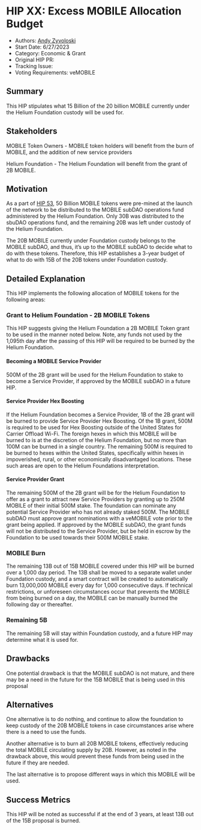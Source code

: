 # HIP XX: Excess MOBILE Allocation Budget
- Authors: [Andy Zyvoloski](https://github.com/heatedlime)
- Start Date: 6/27/2023
- Category: Economic & Grant
- Original HIP PR:
- Tracking Issue: 
- Voting Requirements: veMOBILE

## Summary
This HIP stipulates what 15 Billion of the 20 billion MOBILE currently under the Helium Foundation custody will be used for. 

## Stakeholders
MOBILE Token Owners - MOBILE token holders will benefit from the burn of MOBILE, and the addition of new service providers

Helium Foundation - The Helium Foundation will benefit from the grant of 2B MOBILE.


## Motivation

As a part of [HIP 53](https://github.com/helium/HIP/blob/main/0053-mobile-dao.md), 50 Billion MOBILE tokens were pre-mined at the launch of the network to be distributed to the MOBILE subDAO operations fund administered by the Helium Foundation. Only 30B was distributed to the sbuDAO operations fund, and the remaining 20B was left under custody of the Helium Foundation. 

The 20B MOBILE currently under Foundation custody belongs to the MOBILE subDAO, and thus, it’s up to the MOBILE subDAO to decide what to do with these tokens. Therefore, this HIP establishes a 3-year budget of what to do with 15B of the 20B tokens under Foundation custody. 

## Detailed Explanation

This HIP implements the following allocation of MOBILE tokens for the following areas: 

### Grant to Helium Foundation - 2B MOBILE Tokens
This HIP suggests giving the Helium Foundation a 2B MOBILE Token grant to be used in the manner noted below. Note, any funds not used by the 1,095th day after the passing of this HIP will be required to be burned by the Helium Foundation.  

#### Becoming a MOBILE Service Provider
500M of the 2B grant will be used for the Helium Foundation to stake to become a Service Provider, if approved by the MOBILE subDAO in a future HIP. 

#### Service Provider Hex Boosting
If the Helium Foundation becomes a Service Provider, 1B of the 2B grant will be burned to provide Service Provider Hex Boosting. Of the 1B grant, 500M is required to be used for Hex Boosting outside of the United States for Carrier Offload Wi-Fi. The foreign hexes in which this MOBILE will be burned to is at the discretion of the Helium Foundation, but no more than 100M can be burned in a single country. The remaining 500M is required to be burned to hexes within the United States, specifically within hexes in impoverished, rural, or other economically disadvantaged locations. These such areas are open to the Helium Foundations interpretation. 

#### Service Provider Grant
The remaining 500M of the 2B grant will be for the Helium Foundation to offer as a grant to attract new Service Providers by granting up to 250M MOBILE of their initial 500M stake. The foundation can nominate any potential Service Provider who has not already staked 500M. The MOBILE subDAO must approve grant nominations with a veMOBILE vote prior to the grant being applied. If approved by the MOBILE subDAO, the grant funds will not be distributed to the Service Provider, but be held in escrow by the Foundation to be used towards their 500M MOBILE stake.
  
### MOBILE Burn
The remaining 13B out of 15B MOBILE covered under this HIP will be burned over a 1,000 day period. The 13B shall be moved to a separate wallet under Foundation custody, and a smart contract will be created to automatically burn 13,000,000 MOBILE every day for 1,000 consecutive days. If technical restrictions, or unforeseen circumstances occur that prevents the MOBILE from being burned on a day, the MOBILE can be manually burned the following day or thereafter. 

### Remaining 5B
The remaining 5B will stay within Foundation custody, and a future HIP may determine what it is used for.   

## Drawbacks
One potential drawback is that the MOBILE subDAO is not mature, and there may be a need in the future for the 15B MOBILE that is being used in this proposal


## Alternatives
One alternative is to do nothing, and continue to allow the foundation to keep custody of the 20B MOBILE tokens in case circumstances arise where there is a need to use the funds. 

Another alternative is to burn all 20B MOBILE tokens, effectively reducing the total MOBILE circulating supply by 20B. However, as noted in the drawback above, this would prevent these funds from being used in the future if they are needed. 

The last alternative is to propose different ways in which this MOBILE will be used. 


## Success Metrics
This HIP will be noted as successful if at the end of 3 years, at least 13B out of the 15B proposal is burned. 
